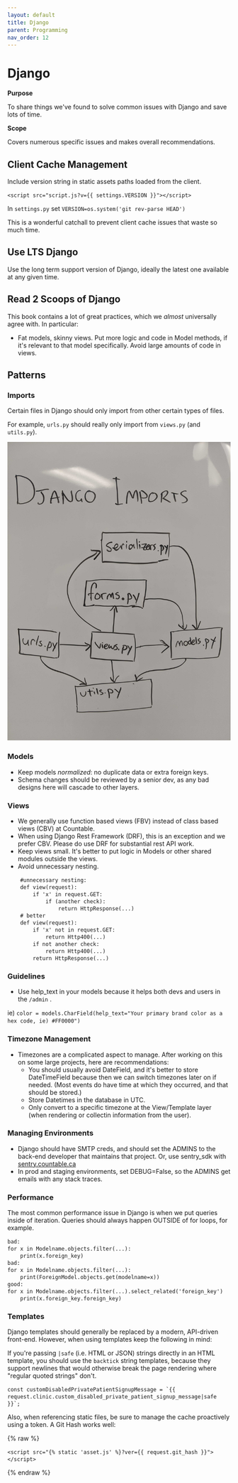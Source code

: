 ```yaml
---
layout: default
title: Django
parent: Programming
nav_order: 12
---
```


# Django

**Purpose**

To share things we've found to solve common issues with Django and save lots of time.

**Scope**

Covers numerous specific issues and makes overall recommendations.

## Client Cache Management

Include version string in static assets paths loaded from the client.

    <script src="script.js?v={{ settings.VERSION }}"></script>

In `settings.py` set `VERSION=os.system('git rev-parse HEAD')`

This is a wonderful catchall to prevent client cache issues that waste
so much time.

## Use LTS Django

Use the long term support version of Django, ideally the latest one available at any given time.

## Read 2 Scoops of Django

This book contains a lot of great practices, which we *almost* universally agree with. In particular:

  - Fat models, skinny views. Put more logic and code in Model methods, if it's relevant to that model specifically. Avoid large amounts of code in views.

## Patterns

### Imports

Certain files in Django should only import from other certain types of files. 

For example, `urls.py` should really only import from `views.py` (and `utils.py`).

![import flow](/assets/images/django_import_flow.jpg)

### Models

 - Keep models *normalized*: no duplicate data or extra foreign keys.
 - Schema changes should be reviewed by a senior dev, as any bad designs here will cascade to other layers.

### Views

 - We generally use function based views (FBV) instead of class based views (CBV) at Countable.
 - When using Django Rest Framework (DRF), this is an exception and we prefer CBV. Please do use DRF for substantial rest API work.
 - Keep views small. It's better to put logic in Models or other shared modules outside the views.
 - Avoid unnecessary nesting.

```
    #unnecessary nesting:
    def view(request):
        if 'x' in request.GET:
            if (another check):
                return HttpResponse(...)
    # better
    def view(request):
        if 'x' not in request.GET:
            return Http400(...)
        if not another check:
            return Http400(...)
        return HttpResponse(...)
```

### Guidelines

 - Use <span class="title-ref">help\_text</span> in your models because it helps both devs and users in the `/admin` . 
 
 ie) `color = models.CharField(help_text="Your primary brand color as a hex code, ie) #FF0000")`

### Timezone Management

  - Timezones are a complicated aspect to manage. After working on this on some large projects, here are recommendations:
      - You should usually avoid DateField, and it's better to store DateTimeField because then we can switch timezones later on if needed. (Most events do have time at which they occurred, and that should be stored.)
      - Store Datetimes in the database in UTC.
      - Only convert to a specific timezone at the View/Template layer (when rendering or collectin information from the user).

### Managing Environments

  - Django should have SMTP creds, and should set the ADMINS to the back-end developer that maintains that project. Or, use sentry\_sdk with [sentry.countable.ca](sentry.countable.ca)
  - In prod and staging environments, set DEBUG=False, so the ADMINS get emails with any stack traces.


### Performance

The most common performance issue in Django is when we put queries inside of iteration. Queries should always happen OUTSIDE of for loops, for example.

```
bad:
for x in Modelname.objects.filter(...):
    print(x.foreign_key)
bad:
for x in Modelname.objects.filter(...):
    print(ForeignModel.objects.get(modelname=x))
good:
for x in Modelname.objects.filter(...).select_related('foreign_key')
    print(x.foreign_key.foreign_key)
```


### Templates

Django templates should generally be replaced by a modern, API-driven front-end. However, when using templates keep the following in mind:

If you're passing `|safe` (i.e. HTML or JSON) strings directly in an HTML template, you should use the `backtick` string templates, because they support newlines that would otherwise break the page rendering where "regular quoted strings" don't.

```
const customDisabledPrivatePatientSignupMessage = `{{ request.clinic.custom_disabled_private_patient_signup_message|safe }}`;
```

Also, when referencing static files, be sure to manage the cache proactively using a token. A Git Hash works well:

{% raw %}
```
<script src="{% static 'asset.js' %}?ver={{ request.git_hash }}"></script>
```
{% endraw %}
